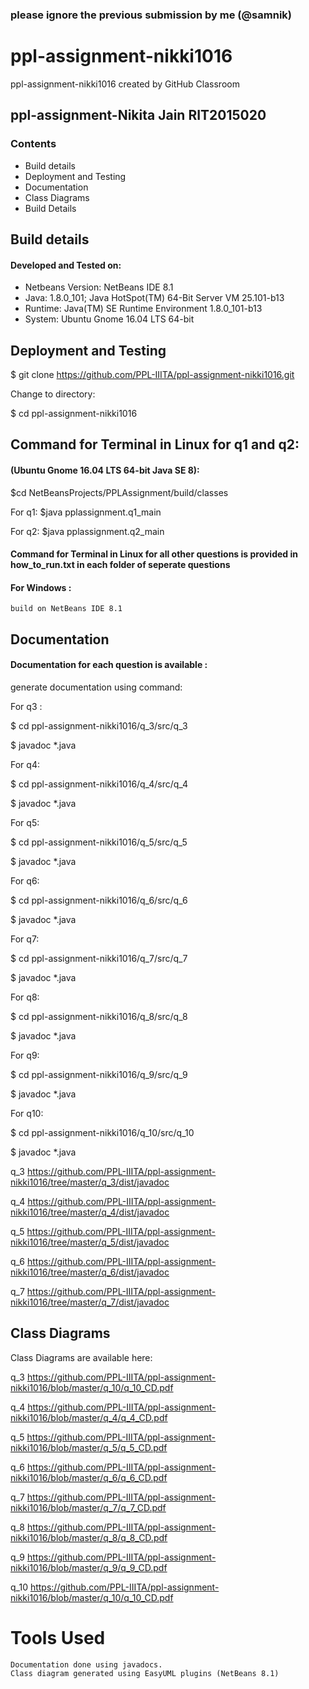 ### please ignore the previous submission by me (@samnik)

# ppl-assignment-nikki1016
ppl-assignment-nikki1016 created by GitHub Classroom

## ppl-assignment-Nikita Jain RIT2015020

  ### Contents

* Build details  
* Deployment and Testing
* Documentation
* Class Diagrams
* Build Details

## Build details 
 #### Developed and Tested on:

* Netbeans Version: NetBeans IDE 8.1 
* Java: 1.8.0_101; Java HotSpot(TM) 64-Bit Server VM 25.101-b13
* Runtime: Java(TM) SE Runtime Environment 1.8.0_101-b13
* System: Ubuntu Gnome 16.04 LTS 64-bit


## Deployment and Testing

$ git clone https://github.com/PPL-IIITA/ppl-assignment-nikki1016.git

Change to directory:

$ cd ppl-assignment-nikki1016

## Command for Terminal in Linux  for q1 and q2:
#### (Ubuntu Gnome 16.04 LTS 64-bit Java SE 8):

  $cd NetBeansProjects/PPLAssignment/build/classes
  
  For q1:     $java pplassignment.q1_main
  
  For q2:     $java pplassignment.q2_main
 
 #### Command for Terminal in Linux  for all other questions is provided in how_to_run.txt in each folder of seperate questions
 
#### For Windows :
    build on NetBeans IDE 8.1
    
## Documentation

#### Documentation for each question is available :

generate documentation using command:

For q3 : 

$ cd ppl-assignment-nikki1016/q_3/src/q_3

$ javadoc *.java

For q4:

$ cd ppl-assignment-nikki1016/q_4/src/q_4

$ javadoc *.java

For q5:

$ cd ppl-assignment-nikki1016/q_5/src/q_5

$ javadoc *.java

For q6:

$ cd ppl-assignment-nikki1016/q_6/src/q_6

$ javadoc *.java

For q7:

$ cd ppl-assignment-nikki1016/q_7/src/q_7

$ javadoc *.java

For q8:

$ cd ppl-assignment-nikki1016/q_8/src/q_8

$ javadoc *.java

For q9:

$ cd ppl-assignment-nikki1016/q_9/src/q_9

$ javadoc *.java

For q10:

$ cd ppl-assignment-nikki1016/q_10/src/q_10

$ javadoc *.java


q_3  https://github.com/PPL-IIITA/ppl-assignment-nikki1016/tree/master/q_3/dist/javadoc

q_4  https://github.com/PPL-IIITA/ppl-assignment-nikki1016/tree/master/q_4/dist/javadoc

q_5   https://github.com/PPL-IIITA/ppl-assignment-nikki1016/tree/master/q_5/dist/javadoc

q_6 https://github.com/PPL-IIITA/ppl-assignment-nikki1016/tree/master/q_6/dist/javadoc

q_7  https://github.com/PPL-IIITA/ppl-assignment-nikki1016/tree/master/q_7/dist/javadoc


## Class Diagrams

Class Diagrams are available here:

q_3  https://github.com/PPL-IIITA/ppl-assignment-nikki1016/blob/master/q_10/q_10_CD.pdf

q_4  https://github.com/PPL-IIITA/ppl-assignment-nikki1016/blob/master/q_4/q_4_CD.pdf

q_5  https://github.com/PPL-IIITA/ppl-assignment-nikki1016/blob/master/q_5/q_5_CD.pdf

q_6  https://github.com/PPL-IIITA/ppl-assignment-nikki1016/blob/master/q_6/q_6_CD.pdf

q_7  https://github.com/PPL-IIITA/ppl-assignment-nikki1016/blob/master/q_7/q_7_CD.pdf

q_8   https://github.com/PPL-IIITA/ppl-assignment-nikki1016/blob/master/q_8/q_8_CD.pdf

q_9   https://github.com/PPL-IIITA/ppl-assignment-nikki1016/blob/master/q_9/q_9_CD.pdf
 
q_10  https://github.com/PPL-IIITA/ppl-assignment-nikki1016/blob/master/q_10/q_10_CD.pdf

# Tools Used
```
Documentation done using javadocs.
Class diagram generated using EasyUML plugins (NetBeans 8.1)
```
